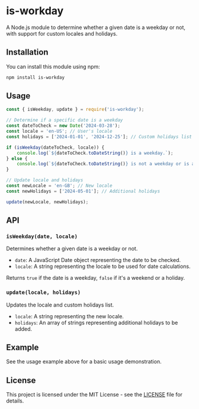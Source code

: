 # is-workday

A Node.js module to determine whether a given date is a weekday or not, with support for custom locales and holidays.

## Installation

You can install this module using npm:

```bash
npm install is-workday
```

## Usage

```javascript
const { isWeekday, update } = require('is-workday');

// Determine if a specific date is a weekday
const dateToCheck = new Date('2024-03-28');
const locale = 'en-US'; // User's locale
const holidays = ['2024-01-01', '2024-12-25']; // Custom holidays list

if (isWeekday(dateToCheck, locale)) {
    console.log(`${dateToCheck.toDateString()} is a weekday.`);
} else {
    console.log(`${dateToCheck.toDateString()} is not a weekday or is a holiday.`);
}

// Update locale and holidays
const newLocale = 'en-GB'; // New locale
const newHolidays = ['2024-05-01']; // Additional holidays

update(newLocale, newHolidays);
```

## API

### `isWeekday(date, locale)`

Determines whether a given date is a weekday or not.

- `date`: A JavaScript Date object representing the date to be checked.
- `locale`: A string representing the locale to be used for date calculations.

Returns `true` if the date is a weekday, `false` if it's a weekend or a holiday.

### `update(locale, holidays)`

Updates the locale and custom holidays list.

- `locale`: A string representing the new locale.
- `holidays`: An array of strings representing additional holidays to be added.

## Example

See the usage example above for a basic usage demonstration.

## License

This project is licensed under the MIT License - see the [LICENSE](LICENSE) file for details.
